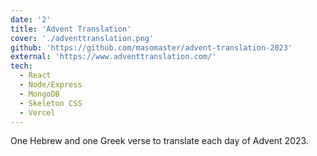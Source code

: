 ```yaml
---
date: '2'
title: 'Advent Translation'
cover: './adventtranslation.png'
github: 'https://github.com/masomaster/advent-translation-2023'
external: 'https://www.adventtranslation.com/'
tech:
  - React
  - Node/Express
  - MongoDB
  - Skeleton CSS
  - Vercel
---
```


One Hebrew and one Greek verse to translate each day of Advent 2023.
